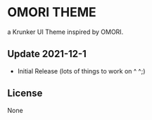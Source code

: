 # OMORI THEME
a Krunker UI Theme inspired by OMORI.

## Update 2021-12-1

- Initial Release (lots of things to work on ^   ^;)

## License

None
